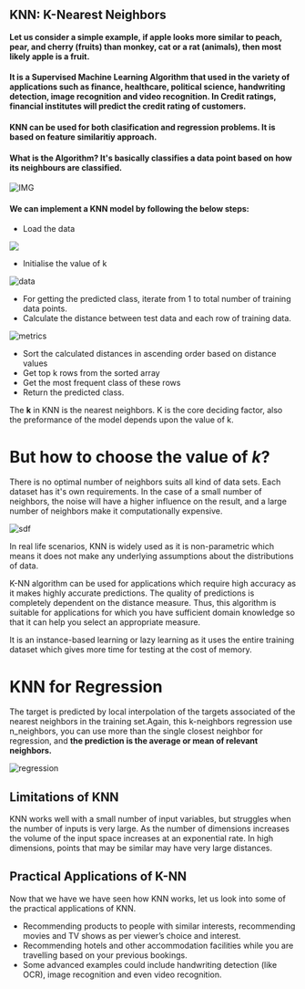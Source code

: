 ## KNN: K-Nearest Neighbors
**Let us consider a simple example, if apple looks more similar to peach, pear, and cherry (fruits) than monkey, cat or a rat (animals), then most likely apple is a fruit.**
#### It is a Supervised Machine Learning Algorithm that used in the variety of applications such as finance, healthcare, political science, handwriting detection, image recognition and video recognition. In Credit ratings, financial institutes will predict the credit rating of customers.
#### KNN can be used for both clasification and regression problems. It is based on feature similaritiy approach.
#### What is the Algorithm? It's basically classifies a data point based on how its neighbours are classified.
![IMG](http://res.cloudinary.com/dyd911kmh/image/upload/f_auto,q_auto:best/v1531424125/KNN_final_a1mrv9.png)

#### We can implement a KNN model by following the below steps: 

* Load the data


![](https://www.tutorialspoint.com/machine_learning_with_python/images/concept_of_k.jpg)



* Initialise the value of k

![data](https://www.tutorialspoint.com/machine_learning_with_python/images/knn_algorithm.jpg)

* For getting the predicted class, iterate from 1 to total number of training data points.
* Calculate the distance between test data and each row of training data.


![metrics](https://miro.medium.com/max/403/0*M_DPxG7ORoUisdPG.png)



* Sort the calculated distances in ascending order based on distance values
* Get top k rows from the sorted array
* Get the most frequent class of these rows
* Return the predicted class.

The **k** in KNN is the nearest neighbors. K is the core deciding factor,
also the preformance of the model depends upon the value of k.
# But how to choose the value of _k_?
 There is no optimal number of neighbors suits all kind of data sets. Each dataset has it's own requirements. 
 In the case of a small number of neighbors, the noise will have a higher influence on the result, 
 and a large number of neighbors make it computationally expensive.

![sdf](https://static.javatpoint.com/tutorial/machine-learning/images/k-nearest-neighbor-algorithm-for-machine-learning3.png)

In real life scenarios, KNN is widely used as it is non-parametric which means 
it does not make any underlying assumptions about the distributions of data. 

K-NN algorithm can be used for applications which require high accuracy as it makes highly accurate predictions. 
The quality of predictions is completely dependent on the distance measure.
Thus, this algorithm is suitable for applications for which you have 
sufficient domain knowledge so that it can help you select an appropriate measure.

It is an instance-based learning or lazy learning as it uses the entire training dataset 
which gives more time for testing at the cost of memory.

# KNN for Regression
The target is predicted by local interpolation of the targets associated of the nearest neighbors in the training set.Again,
this k-neighbors regression use  n_neighbors, you can use more than the single closest neighbor for regression, 
and **the prediction is the average or mean of relevant neighbors.**

![regression](https://miro.medium.com/max/875/1*ZDCp9usTtL_d2SfIguPeiQ.png)

## Limitations of KNN
KNN works well with a small number of input variables, but struggles when the number of inputs is very large.
As the number of dimensions increases the volume of the input space increases at an exponential rate.
In high dimensions, points that may be similar may have very large distances. 
## Practical Applications of K-NN
Now that we have we have seen how KNN works, let us look into some of the practical applications of KNN.

* Recommending products to people with similar interests, recommending movies and TV shows as per viewer’s choice and interest.
* Recommending hotels and other accommodation facilities while you are travelling based on your previous bookings.
* Some advanced examples could include handwriting detection (like OCR), image recognition and even video recognition.